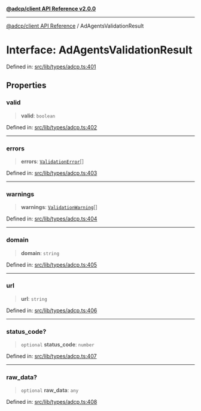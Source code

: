 [**@adcp/client API Reference v2.0.0**](../README.md)

***

[@adcp/client API Reference](../README.md) / AdAgentsValidationResult

# Interface: AdAgentsValidationResult

Defined in: [src/lib/types/adcp.ts:401](https://github.com/adcontextprotocol/adcp-client/blob/add23254eadaef025ae9fbe49b40948f459b98ff/src/lib/types/adcp.ts#L401)

## Properties

### valid

> **valid**: `boolean`

Defined in: [src/lib/types/adcp.ts:402](https://github.com/adcontextprotocol/adcp-client/blob/add23254eadaef025ae9fbe49b40948f459b98ff/src/lib/types/adcp.ts#L402)

***

### errors

> **errors**: [`ValidationError`](ValidationError.md)[]

Defined in: [src/lib/types/adcp.ts:403](https://github.com/adcontextprotocol/adcp-client/blob/add23254eadaef025ae9fbe49b40948f459b98ff/src/lib/types/adcp.ts#L403)

***

### warnings

> **warnings**: [`ValidationWarning`](ValidationWarning.md)[]

Defined in: [src/lib/types/adcp.ts:404](https://github.com/adcontextprotocol/adcp-client/blob/add23254eadaef025ae9fbe49b40948f459b98ff/src/lib/types/adcp.ts#L404)

***

### domain

> **domain**: `string`

Defined in: [src/lib/types/adcp.ts:405](https://github.com/adcontextprotocol/adcp-client/blob/add23254eadaef025ae9fbe49b40948f459b98ff/src/lib/types/adcp.ts#L405)

***

### url

> **url**: `string`

Defined in: [src/lib/types/adcp.ts:406](https://github.com/adcontextprotocol/adcp-client/blob/add23254eadaef025ae9fbe49b40948f459b98ff/src/lib/types/adcp.ts#L406)

***

### status\_code?

> `optional` **status\_code**: `number`

Defined in: [src/lib/types/adcp.ts:407](https://github.com/adcontextprotocol/adcp-client/blob/add23254eadaef025ae9fbe49b40948f459b98ff/src/lib/types/adcp.ts#L407)

***

### raw\_data?

> `optional` **raw\_data**: `any`

Defined in: [src/lib/types/adcp.ts:408](https://github.com/adcontextprotocol/adcp-client/blob/add23254eadaef025ae9fbe49b40948f459b98ff/src/lib/types/adcp.ts#L408)

